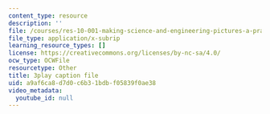 ```yaml
---
content_type: resource
description: ''
file: /courses/res-10-001-making-science-and-engineering-pictures-a-practical-guide-to-presenting-your-work-spring-2016/a9af6ca8d7d0c6b31bdbf05839f0ae38_ffOGEN5WZu4.srt
file_type: application/x-subrip
learning_resource_types: []
license: https://creativecommons.org/licenses/by-nc-sa/4.0/
ocw_type: OCWFile
resourcetype: Other
title: 3play caption file
uid: a9af6ca8-d7d0-c6b3-1bdb-f05839f0ae38
video_metadata:
  youtube_id: null
---
```

